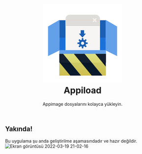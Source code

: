 <h1 align="center">
<img src="assets/icon-devel.svg"><br>
Appiload
</h1>
<p align="center">Appimage dosyalarını kolayca yükleyin.</p>
<br>

## Yakında!
Bu uygulama şu anda geliştirilme aşamasındadır ve hazır değildir.
![Ekran görüntüsü 2022-03-19 21-02-16](https://user-images.githubusercontent.com/66299502/159133030-a341530a-41ae-4abf-962c-40b61f4a2889.png)
